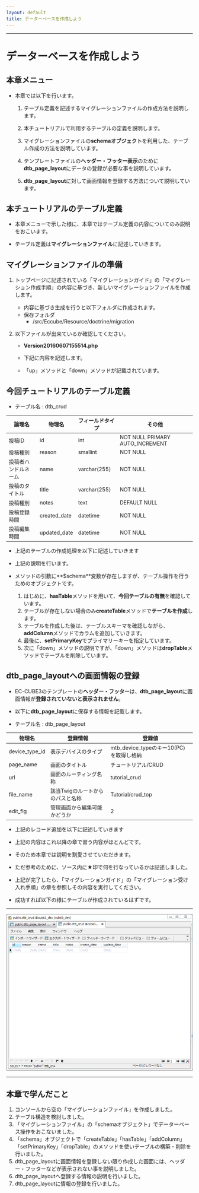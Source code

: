 ```yaml
---
layout: default
title: データーベースを作成しよう
---
```


---

# データーベースを作成しよう

## 本章メニュー

- 本章では以下を行います。

    1. テーブル定義を記述するマイグレーションファイルの作成方法を説明します。

    1. 本チュートリアルで利用するテーブルの定義を説明します。

    1. マイグレーションファイルの**schemaオブジェクト**を利用した、テーブル作成の方法を説明しています。

    1. テンプレートファイルの**ヘッダー・フッター表示**のために**dtb_page_layout**にデータの登録が必要な事を説明しています。

    1. **dtb_page_layout**に対して画面情報を登録する方法について説明しています。

## 本チュートリアルのテーブル定義

- 本章メニューで示した様に、本章ではテーブル定義の内容についてのみ説明をおこいます。

- テーブル定義は**マイグレーションファイル**に記述していきます。

## マイグレーションファイルの準備

1. トップページに記述されている「マイグレーションガイド」の「マイグレーション作成手順」の内容に基づき、新しいマイグレーションファイルを作成します。

    - 内容に基づき生成を行うと以下フォルダに作成されます。
    - 保存フォルダ
      - /src/Eccube/Resource/doctrine/migration

1. 以下ファイルが出来ているか確認してください。
    - **Version20160607155514.php**

    - 下記に内容を記述します。
    - 「up」メソッドと「down」メソッドが記載されています。

<script src="http://gist-it.appspot.com/https://github.com/EC-CUBE/ec-cube.github.io/blob/master/io/Source/tutorial_6/migration_before.php"></script>

<!--
```
<?php

namespace DoctrineMigrations;

use Doctrine\DBAL\Migrations\AbstractMigration;
use Doctrine\DBAL\Schema\Schema;

/**
 * Auto-generated Migration: Please modify to your needs!
 */
class Version20160607155514 extends AbstractMigration
{
    /**
     * @param Schema $schema
     */
    public function up(Schema $schema)
    {
        // this up() migration is auto-generated, please modify it to your needs
        ★ここにテーブル定義を追記

    }

    /**
     * @param Schema $schema
     */
    public function down(Schema $schema)
    {
        // this down() migration is auto-generated, please modify it to your needs
        ★ここのテーブル定義を削除

    }
}
```
-->

## 今回チュートリアルのテーブル定義

- テーブル名 : dtb_crud

| 論理名 | 物理名 | フィールドタイプ | その他 |
|------|------|------|------|
| 投稿ID | id | int | NOT NULL PRIMARY AUTO_INCREMENT |
| 投稿種別 | reason | smallint | NOT NULL |
| 投稿者ハンドルネーム | name | varchar(255) | NOT NULL |
| 投稿のタイトル | title | varchar(255) | NOT NULL |
| 投稿種別 | notes | text | DEFAULT NULL |
| 投稿登録時間 | created_date | datetime | NOT NULL |
| 投稿編集時間 | updated_date | datetime | NOT NULL |

- 上記のテーブルの作成処理を以下に記述していきます

<script src="http://gist-it.appspot.com/https://github.com/EC-CUBE/ec-cube.github.io/blob/master/io/Source/tutorial_6/migration_after.php"></script>

<!--
```
<?php

namespace DoctrineMigrations;

use Doctrine\DBAL\Migrations\AbstractMigration;
use Doctrine\DBAL\Schema\Schema;

/**
 * Auto-generated Migration: Please modify to your needs!
 */
class Version20160607155514 extends AbstractMigration
{
    /**
     * @param Schema $schema
     */
    public function up(Schema $schema)
    {
        if (!$schema->hasTable('dtb_crud')) {
            $table = $schema->createTable('dtb_crud');
            $table->addColumn('id', 'integer', array(
                'autoincrement' => true,
            ));
            $table->addColumn('reason', 'smallint', array('NotNull' => true));
            $table->addColumn('name', 'string', array('NotNull' => true, 'length' => 255));
            $table->addColumn('title', 'string', array('NotNull' => true, 'length' => 255));
            $table->addColumn('notes', 'text', array('default' => 'null'));
            $table->addColumn('create_date', 'datetime', array('NotNull' => true));
            $table->addColumn('update_date', 'datetime', array('NotNull' => true));
            $table->setPrimaryKey(array('id'));
        }
    }

    /**
     * @param Schema $schema
     */
    public function down(Schema $schema)
    {
        if (!$schema->hasTable('dtb_crud')) {
            $schema->dropTable('dtb_crud');
        }
    }
}
```
-->

- 上記の説明を行います。

- メソッドの引数に**$schema**変数が存在しますが、テーブル操作を行うためのオブジェクトです。

    1. はじめに、**hasTable**メソッドを用いて、**今回テーブルの有無**を確認しています。
    1. テーブルが存在しない場合のみ**createTable**メソッドで**テーブルを作成**します。
    1. テーブルを作成した後は、テーブルスキーマを確認しながら、**addColumn**メソッドでカラムを追加していきます。
    1. 最後に、**setPrimaryKey**でプライマリーキーを指定しています。
    1. 次に「down」メソッドの説明ですが、「down」メソッドは**dropTable**メソッドでテーブルを削除しています。

## dtb_page_layoutへの画面情報の登録

- EC-CUBE3のテンプレートの**ヘッダー・フッター**は、**dtb_page_layout**に画面情報が**登録されていないと表示されません**。

- 以下に**dtb_page_layout**に保存する情報を記載します。

- テーブル名 : dtb_page_layout

| 物理名 | 登録情報 | 登録値 |
|------|------|------|
| device_type_id | 表示デバイスのタイプ | mtb_device_typeのキー10(PC)を取得し格納 |
| page_name | 画面のタイトル | チュートリアル/CRUD |
| url | 画面のルーティング名称 | tutorial_crud |
| file_name | 該当Twigのルートからのパスと名称 | Tutorial/crud_top |
| edit_flg | 管理画面から編集可能かどうか | 2 |

- 上記のレコード追加を以下に記述していきます

<script src="http://gist-it.appspot.com/https://github.com/EC-CUBE/ec-cube.github.io/blob/master/io/Source/tutorial_6/migration_add_dtb_layout.php"></script>

<!--
```
<?php

namespace DoctrineMigrations;

use Doctrine\DBAL\Migrations\AbstractMigration;
use Doctrine\DBAL\Schema\Schema;
use Eccube\Entity\PageLayout;

/**
 * Auto-generated Migration: Please modify to your needs!
 */
class Version20160607155514 extends AbstractMigration
{
    /**
     * @param Schema $schema
     */
    public function up(Schema $schema)
    {
        if (!$schema->hasTable('dtb_crud')) {
            $table = $schema->createTable('dtb_crud');
            $table->addColumn('id', 'integer', array(
                'autoincrement' => true,
            ));
            $table->addColumn('reason', 'smallint', array('NotNull' => true));
            $table->addColumn('name', 'string', array('NotNull' => true, 'length' => 255));
            $table->addColumn('title', 'string', array('NotNull' => true, 'length' => 255));
            $table->addColumn('notes', 'text', array('default' => 'null'));
            $table->addColumn('create_date', 'datetime', array('NotNull' => true));
            $table->addColumn('update_date', 'datetime', array('NotNull' => true));
            $table->setPrimaryKey(array('id'));
        }

        $app = \Eccube\Application::getInstance(); ★EC-CUBEのアプリケーションクラスを取得
        $em = $app['orm.em']; ★エンティティマネージャーを取得
        $qb = $em->createQueryBuilder(); ★クエリビルダーを取得

        $qb->select('pl') ★該当情報が登録済みかどうかを確認するためのSQLを構築
            ->from('\Eccube\Entity\PageLayout', 'pl')
            ->where('pl.url = :Url')
            ->setParameter('Url', 'tutorial_crud');

        $res = $Point = $qb->getQuery()->getResult(); ★SQL結果を取得

        if(count($res) < 1){ ★結果がなければ、以下情報を書き込み
            $PageLayout = new PageLayout(); ★登録するためのエンティティをインスタンス化
            $DeviceType = $em->getRepository('\Eccube\Entity\Master\DeviceType')->find(10); ★格納するデバイスタイプをDBから取得
            $PageLayout->setDeviceType($DeviceType); ★以下登録エンティティに必要情報を格納
            $PageLayout->setName('チュートリアル/CRUD');
            $PageLayout->setUrl('tutorial_crud');
            $PageLayout->setFileName('Tutorial/crud_top');
            $PageLayout->setEditFlg(2);

            $em->persist($PageLayout); ★エンティティマネージャーの管理化に登録エンティティ追加
            $em->flush($PageLayout); ★登録エンティティを対象に保存
        }
    }

    /**
     * @param Schema $schema
     */
    public function down(Schema $schema)
    {
        if (!$schema->hasTable('dtb_crud')) {
            $schema->dropTable('dtb_crud');
        }

        $app = \Eccube\Application::getInstance(); ★EC-CUBEのアプリケーションクラスを取得
        $em = $app['orm.em']; ★エンティティマネージャーを取得
        $qb = $em->createQueryBuilder(); ★クエリビルダーを取得

        $qb->select('pl') ★該当画面情報が保存されているかを確認するためのSQLを生成
            ->from('\Eccube\Entity\PageLayout', 'pl')
            ->where('pl.url = :Url')
            ->setParameter('Url', 'tutorial_crud');

        $res = $Point = $qb->getQuery()->getResult(); ★情報取得

        if(count($res) > 0){ ★該当情報が保存されていれば、削除処理
            $qb->delete() ★該当画面情報を削除するための、SQLを生成
                ->from('\Eccube\Entity\PageLayout', 'pl')
                ->where('pl.url = :Url')
                ->setParamater('Url', 'tutorial_crud');
            $res = $Point = $qb->getQuery()->execute(); ★削除処理実行
        }
    }
}
```
-->

- 上記の内容はこれ以降の章で習う内容がほとんどです。

- そのため本章では説明を割愛させていただきます。

- ただ参考のために、ソース内に★印で何を行なっているかは記述しました。

- 上記が完了したら、「マイグレーションガイド」の「マイグレーション受け入れ手順」の章を参照しその内容を実行してください。

- 成功すれば以下の様にテーブルが作成されているはずです。


---

![bbsテーブル](images/img-tutorial6-create-table.png)

---

## 本章で学んだこと

1. コンソールから空の「マイグレーションファイル」を作成しました。
1. テーブル構造を検討しました。
1. 「マイグレーションファイル」の「schemaオブジェクト」でデーターベース操作をおこないました。
1. 「schema」オブジェクトで「createTable」「hasTable」「addColumn」「setPrimaryKey」「dropTable」のメソッドを使いテーブルの構築・削除を行いました。
1. dtb_page_layoutに画面情報を登録しない限り作成した画面には、ヘッダー・フッターなどが表示されない事を説明しました。
1. dtb_page_layoutへ登録する情報の説明を行いました。
1. dtb_page_layoutに情報の登録を行いました。
